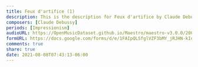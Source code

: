 ```yaml
---
title: Feux d'artifice (1)
description: This is the description for Feux d'artifice by Claude Debussy
composers: [Claude Debussy]
periods: [Impressionism]
audioURL: https://OpenMusicDataset.github.io/Maestro/maestro-v3.0.0/2006/MIDI-Unprocessed_18_R1_2006_01-05_ORIG_MID--AUDIO_18_R1_2006_02_Track02_wav.midi
formURL: https://docs.google.com/forms/d/e/1FAIpQLSfglVZF3bMY_jRJHN-kIqANLIZ7lc7GcgztREW4-YnXkL7XeQ/viewform
comments: true
share: true
date: 2021-08-08T07:43:13-06:00
---
```

